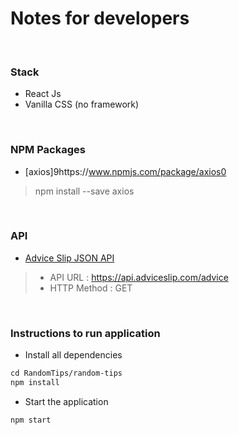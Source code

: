 # Notes for developers

<br>

### Stack
* React Js
* Vanilla CSS (no framework)

<br>

### NPM Packages 
* [axios]9https://www.npmjs.com/package/axios0
> npm install --save axios

<br>

### API 
* [Advice Slip JSON API](https://api.adviceslip.com/)
> * API URL : https://api.adviceslip.com/advice
> * HTTP Method : GET

<br> 

### Instructions to run application

* Install all dependencies 

```html
cd RandomTips/random-tips
npm install
```

* Start the application

```html
npm start
```
